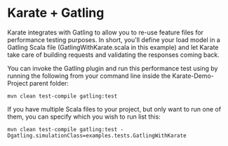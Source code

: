 # Karate + Gatling

Karate integrates with Gatling to allow you to re-use feature files for performance testing purposes.  In short, you'll define your load model in a Gatling Scala file (GatlingWithKarate.scala in this example) and let Karate take care of building requests and validating the responses coming back. 

You can invoke the Gatling plugin and run this performance test using by running the following from your command line inside the Karate-Demo-Project parent folder:

```
mvn clean test-compile gatling:test
```

If you have multiple Scala files to your project, but only want to run one of them, you can specify which you wish to run list this:

```
mvn clean test-compile gatling:test -Dgatling.simulationClass=examples.tests.GatlingWithKarate
```
